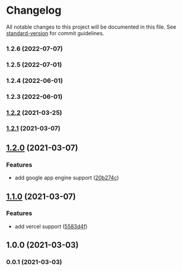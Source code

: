 # Changelog

All notable changes to this project will be documented in this file. See [standard-version](https://github.com/conventional-changelog/standard-version) for commit guidelines.

### 1.2.6 (2022-07-07)

### 1.2.5 (2022-07-01)

### 1.2.4 (2022-06-01)

### 1.2.3 (2022-06-01)

### [1.2.2](https://github.com/Kikobeats/req-country/compare/v1.2.1...v1.2.2) (2021-03-25)

### [1.2.1](https://github.com/Kikobeats/req-country/compare/v1.2.0...v1.2.1) (2021-03-07)

## [1.2.0](https://github.com/Kikobeats/req-country/compare/v1.1.0...v1.2.0) (2021-03-07)


### Features

* add google app engine support ([20b274c](https://github.com/Kikobeats/req-country/commit/20b274c7047ede4b63f51b9435946066317d4b73))

## [1.1.0](https://github.com/Kikobeats/req-country/compare/v1.0.0...v1.1.0) (2021-03-07)


### Features

* add vercel support ([5583d4f](https://github.com/Kikobeats/req-country/commit/5583d4fac54ed93c4629c55074cccb2bc873b26b))

## 1.0.0 (2021-03-03)

### 0.0.1 (2021-03-03)
